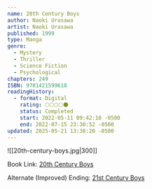 ```yaml
---
name: 20th Century Boys
author: Naoki Urasawa
artist: Naoki Urasawa
published: 1999
type: Manga
genre:
  - Mystery
  - Thriller
  - Science Fiction
  - Psychological
chapters: 249
ISBN: 9781421599618
readingHistory:
  - format: Digital
    rating: 🌕🌕🌕🌕🌑
    status: Completed
    start: 2022-05-11 09:42:10 -0500
    end: 2022-07-15 23:30:52 -0500
updated: 2025-05-21 13:38:20 -0500
---
```


![[20th-century-boys.jpg|300]]

Book Link: [20th Century Boys](https://myanimelist.net/manga/3/20th_Century_Boys)

Alternate (Improved) Ending: [21st Century Boys](https://myanimelist.net/manga/743/21st_Century_Boys)

